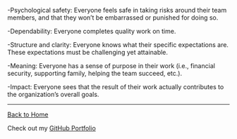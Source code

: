 -Psychological safety: Everyone feels safe in taking risks around their team members, and that they won’t be embarrassed or punished for doing so.

-Dependability: Everyone completes quality work on time.

-Structure and clarity: Everyone knows what their specific expectations are. These expectations must be challenging yet attainable.

-Meaning: Everyone has a sense of purpose in their work (i.e., financial security, supporting family, helping the team succeed, etc.).

-Impact: Everyone sees that the result of their work actually contributes to the organization’s overall goals.

---

[Back to Home](README.md)

Check out my [GitHub Portfolio](https://github.com/dmenezessousa/)
